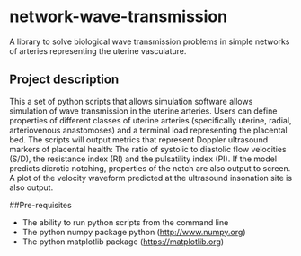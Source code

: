 # network-wave-transmission
A library to solve biological wave transmission problems in simple networks of arteries representing the uterine vasculature.

## Project description
This a set of python scripts that allows simulation software allows simulation of wave transmission in the uterine arteries. Users can define properties of different classes of uterine arteries (specifically uterine, radial, arteriovenous anastomoses) and a terminal load representing the placental bed. The scripts will output metrics that represent Doppler ultrasound markers of placental health: The ratio of systolic to diastolic flow velocities (S/D), the resistance index (RI) and the pulsatility index (PI). If the model predicts dicrotic notching, properties of the notch are also output to screen. A plot of the velocity waveform predicted at the ultrasound insonation site is also output.

##Pre-requisites
- The ability to run python scripts from the command line
- The python numpy package python (http://www.numpy.org)
- The python matplotlib package (https://matplotlib.org)
